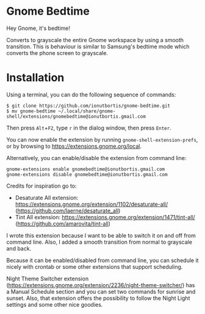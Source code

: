 # Gnome Bedtime

Hey Gnome, it's bedtime! 

Converts to grayscale the entire Gnome workspace by using a smooth transition. 
This is behaviour is similar to Samsung's bedtime mode which converts the phone screen to grayscale.

# Installation

Using a terminal, you can do the following sequence of commands:

```
$ git clone https://github.com/ionutbortis/gnome-bedtime.git
$ mv gnome-bedtime ~/.local/share/gnome-shell/extensions/gnomebedtime@ionutbortis.gmail.com
```

Then press `Alt`+`F2`, type `r` in the dialog window, then press `Enter`.

You can now enable the extension by running `gnome-shell-extension-prefs`, or by
browsing to https://extensions.gnome.org/local.

Alternatively, you can enable/disable the extension from command line:
```
gnome-extensions enable gnomebedtime@ionutbortis.gmail.com
gnome-extensions disable gnomebedtime@ionutbortis.gmail.com
```

Credits for inspiration go to:
- Desaturate All extension: https://extensions.gnome.org/extension/1102/desaturate-all/ (https://github.com/laerne/desaturate_all)
- Tint All extension: https://extensions.gnome.org/extension/1471/tint-all/ (https://github.com/amarovita/tint-all)

I wrote this extension because I want to be able to switch it on and off from command line. Also, I added a smooth transition from normal to grayscale and back.

Because it can be enabled/disabled from command line, you can schedule it nicely with crontab or some other extensions that support scheduling.

Night Theme Switcher extension (https://extensions.gnome.org/extension/2236/night-theme-switcher/) has a Manual Schedule section and you can set two commands for sunrise and sunset. Also, that extension offers the possibility to follow the Night Light settings and some other nice goodies.
